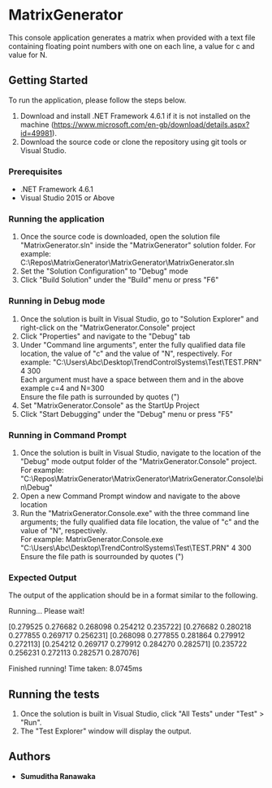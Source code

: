 # MatrixGenerator

This console application generates a matrix when provided with a text file containing floating point numbers with one on each line, a value for c and value for N.

## Getting Started

To run the application, please follow the steps below. 
1. Download and install .NET Framework 4.6.1 if it is not installed on the machine (https://www.microsoft.com/en-gb/download/details.aspx?id=49981).
2. Download the source code or clone the repository using git tools or Visual Studio. 

### Prerequisites

* .NET Framework 4.6.1
* Visual Studio 2015 or Above 

### Running the application

1. Once the source code is downloaded, open the solution file "MatrixGenerator.sln" inside the "MatrixGenerator" solution folder.
For example: C:\Repos\MatrixGenerator\MatrixGenerator\MatrixGenerator.sln
2. Set the "Solution Configuration" to "Debug" mode
3. Click "Build Solution" under the "Build" menu or press "F6"

### Running in Debug mode 
1. Once the solution is built in Visual Studio, go to "Solution Explorer" and right-click on the "MatrixGenerator.Console" project
2. Click "Properties" and navigate to the "Debug" tab
3. Under "Command line arguments", enter the fully qualified data file location, the value of "c" and the value of "N", respectively. 
For example: "C:\Users\Abc\Desktop\TrendControlSystems\Test\TEST.PRN" 4 300   
Each argument must have a space between them and in the above example c=4 and N=300   
Ensure the file path is surrounded by quotes (")
4. Set "MatrixGenerator.Console" as the StartUp Project
5. Click "Start Debugging" under the "Debug" menu or press "F5" 

### Running in Command Prompt
1. Once the solution is built in Visual Studio, navigate to the location of the "Debug" mode output folder of the "MatrixGenerator.Console" project. 
   For example: "C:\Repos\MatrixGenerator\MatrixGenerator\MatrixGenerator.Console\bin\Debug"
2. Open a new Command Prompt window and navigate to the above location
3. Run the "MatrixGenerator.Console.exe" with the three command line arguments; the fully qualified data file location, the value of "c" and the value of "N", respectively.  
For example: MatrixGenerator.Console.exe "C:\Users\Abc\Desktop\TrendControlSystems\Test\TEST.PRN" 4 300
Ensure the file path is sourrounded by quotes (")

### Expected Output 

The output of the application should be in a format similar to the following. 

Running... Please wait!

 [0.279525  0.276682  0.268098  0.254212  0.235722]
 [0.276682  0.280218  0.277855  0.269717  0.256231]
 [0.268098  0.277855  0.281864  0.279912  0.272113]
 [0.254212  0.269717  0.279912  0.284270  0.282571]
 [0.235722  0.256231  0.272113  0.282571  0.287076]

Finished running!
Time taken: 8.0745ms

## Running the tests

1. Once the solution is built in Visual Studio, click "All Tests" under "Test" > "Run".
2. The "Test Explorer" window will display the output.

## Authors

* **Sumuditha Ranawaka**
